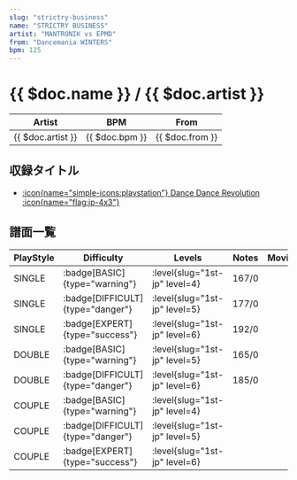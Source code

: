 ```yaml
---
slug: "strictry-business"
name: "STRICTRY BUSINESS"
artist: "MANTRONIK vs EPMD"
from: "Dancemania WINTERS"
bpm: 125
---
```


# {{ $doc.name }} / {{ $doc.artist }}

|Artist|BPM|From|
|------|---|----|
|{{ $doc.artist }}|{{ $doc.bpm }}|{{ $doc.from }}|

## 収録タイトル

- [:icon{name="simple-icons:playstation"} Dance Dance Revolution :icon{name="flag:jp-4x3"}](/playstation-jp/1st)

## 譜面一覧

|PlayStyle|Difficulty|Levels|Notes|Movie|
|---------|----------|------|-----|-----|
|SINGLE| :badge[BASIC]{type="warning"}|<div class="field is-grouped is-grouped-multiline"> :level{slug="1st-jp" level=4}</div>|167/0||
|SINGLE| :badge[DIFFICULT]{type="danger"}|<div class="field is-grouped is-grouped-multiline"> :level{slug="1st-jp" level=5}</div>|177/0||
|SINGLE| :badge[EXPERT]{type="success"}|<div class="field is-grouped is-grouped-multiline"> :level{slug="1st-jp" level=6}</div>|192/0||
|DOUBLE| :badge[BASIC]{type="warning"}|<div class="field is-grouped is-grouped-multiline"> :level{slug="1st-jp" level=5}</div>|165/0||
|DOUBLE| :badge[DIFFICULT]{type="danger"}|<div class="field is-grouped is-grouped-multiline"> :level{slug="1st-jp" level=6}</div>|185/0||
|COUPLE| :badge[BASIC]{type="warning"}|<div class="field is-grouped is-grouped-multiline"> :level{slug="1st-jp" level=4}</div>|||
|COUPLE| :badge[DIFFICULT]{type="danger"}|<div class="field is-grouped is-grouped-multiline"> :level{slug="1st-jp" level=5}</div>|||
|COUPLE| :badge[EXPERT]{type="success"}|<div class="field is-grouped is-grouped-multiline"> :level{slug="1st-jp" level=6}</div>|||
